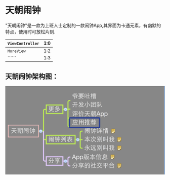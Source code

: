 # 天朝闹钟

"天朝闹钟"是一款为上班人士定制的一款闹钟App,其界面为卡通元素，有幽默的特点，使用时可放松片刻.


| ```ViewController``` | 1:0 |
| -- | -- |
| ```MoreView``` | 1:2 |
| `````` | 1:3 |



## 天朝闹钟架构图：

![天朝闹钟](天朝闹钟2.png)



